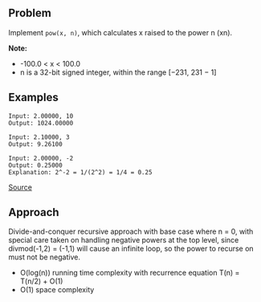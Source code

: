 ## Problem
Implement `pow(x, n)`, which calculates x raised to the power n (xn).

**Note:**
* -100.0 < x < 100.0
* n is a 32-bit signed integer, within the range [−231, 231 − 1]

## Examples
```
Input: 2.00000, 10
Output: 1024.00000
```
```
Input: 2.10000, 3
Output: 9.26100
```
```
Input: 2.00000, -2
Output: 0.25000
Explanation: 2^-2 = 1/(2^2) = 1/4 = 0.25
```

[Source](https://leetcode.com/problems/powx-n/description/)

## Approach
Divide-and-conquer recursive approach with base case where n = 0, with special care taken on handling negative powers at the top level, since divmod(-1,2) = (-1,1) will cause an infinite loop, so the power to recurse on must not be negative.

* O(log(n)) running time complexity with recurrence equation T(n) = T(n/2) + O(1)
* O(1) space complexity
